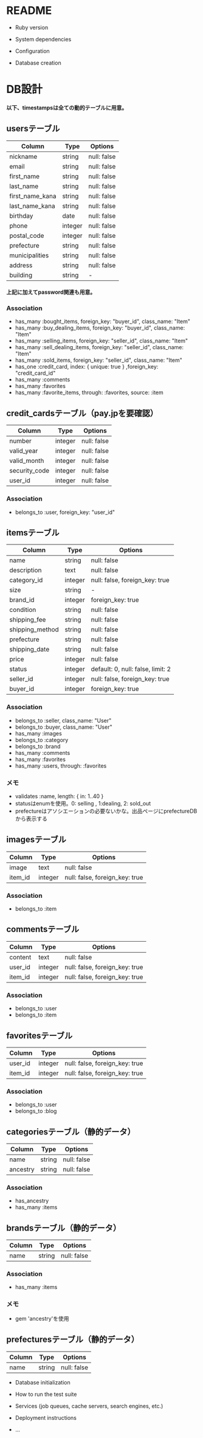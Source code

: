# README

* Ruby version

* System dependencies

* Configuration

* Database creation
# DB設計
#### 以下、timestampsは全ての動的テーブルに用意。

## usersテーブル
|Column|Type|Options|
|------|-----|-------|
|nickname|string|null: false|
|email|string|null: false|
|first_name|string|null: false|
|last_name|string|null: false|
|first_name_kana|string|null: false|
|last_name_kana|string|null: false|
|birthday|date|null: false|
|phone|integer|null: false|
|postal_code|integer|null: false|
|prefecture|string|null: false|
|municipalities|string|null: false|
|address|string|null: false|
|building|string|-|
#### 上記に加えてpassword関連も用意。
### Association
- has_many :bought_items, foreign_key: "buyer_id", class_name: "Item"
- has_many :buy_dealing_items, foreign_key: "buyer_id", class_name: "Item"
- has_many :selling_items, foreign_key: "seller_id", class_name: "Item"
- has_many :sell_dealing_items, foreign_key: "seller_id", class_name: "Item"
- has_many :sold_items, foreign_key: "seller_id", class_name: "Item"
- has_one :credit_card, index: { unique: true } ,foreign_key: "credit_card_id"
- has_many :comments
- has_many :favorites
- has_many :favorite_items, through: :favorites, source: :item


## credit_cardsテーブル（pay.jpを要確認）
|Column|Type|Options|
|------|-----|-------|
|number|integer|null: false|
|valid_year|integer|null: false|
|valid_month|integer|null: false|
|security_code|integer|null: false|
|user_id|integer|null: false|
### Association
- belongs_to :user, foreign_key: "user_id"


## itemsテーブル
|Column|Type|Options|
|------|----|-------|
|name|string|null: false|
|description|text|null: false|
|category_id|integer|null: false, foreign_key: true|
|size|string|-|
|brand_id|integer|foreign_key: true|
|condition|string|null: false|
|shipping_fee|string|null: false|
|shipping_method|string|null: false|
|prefecture|string|null: false|
|shipping_date|string|null: false|
|price|integer|null: false|
|status|integer|default: 0, null: false, limit: 2|
|seller_id|integer|null: false, foreign_key: true|
|buyer_id|integer|foreign_key: true|
### Association
- belongs_to :seller, class_name: "User"
- belongs_to :buyer, class_name: "User"
- has_many :images
- belongs_to :category
- belongs_to :brand
- has_many :comments
- has_many :favorites
- has_many :users, through: :favorites
### メモ
- validates :name, length: { in: 1..40 }
- statusはenumを使用。0: selling , 1:dealing, 2: sold_out
- prefectureはアソシエーションの必要ないかな。出品ページにprefectureDBから表示する


## imagesテーブル
|Column|Type|Options|
|------|----|-------|
|image|text|null: false|
|item_id|integer|null: false, foreign_key: true|
### Association
- belongs_to :item


## commentsテーブル
|Column|Type|Options|
|------|----|-------|
|content|text|null: false|
|user_id|integer|null: false, foreign_key: true|
|item_id|integer|null: false, foreign_key: true|
### Association
- belongs_to :user
- belongs_to :item


## favoritesテーブル
|Column|Type|Options|
|------|----|-------|
|user_id|integer|null: false, foreign_key: true|
|item_id|integer|null: false, foreign_key: true|
### Association
- belongs_to :user
- belongs_to :blog


## categoriesテーブル（静的データ）
|Column|Type|Options|
|------|----|-------|
|name|string|null: false|
|ancestry|string|null: false|

### Association
- has_ancestry
- has_many :items

## brandsテーブル（静的データ）
|Column|Type|Options|
|------|----|-------|
|name|string|null: false|

### Association
- has_many :items

### メモ
- gem 'ancestry'を使用

## prefecturesテーブル（静的データ）
|Column|Type|Options|
|------|----|-------|
|name|string|null: false|



* Database initialization

* How to run the test suite

* Services (job queues, cache servers, search engines, etc.)

* Deployment instructions

* ...
